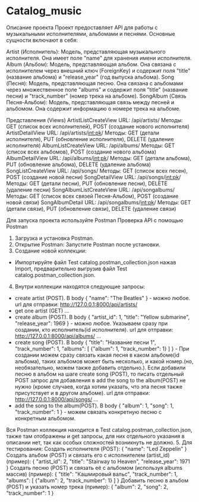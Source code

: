 # Catalog_music
Описание проекта
Проект предоставляет API для работы с музыкальными исполнителями, альбомами и песнями. Основные сущности включают в себя:

Artist (Исполнитель): Модель, представляющая музыкального исполнителя. Она имеет поле "name" для хранения имени исполнителя.
Album (Альбом): Модель, представляющая альбом. Она связана с исполнителем через внешний ключ (ForeignKey) и содержит поля "title" (название альбома) и "release_year" (год выпуска альбома).
Song (Песня): Модель, представляющая песню. Она связана с альбомами через множественное поле "albums" и содержит поля "title" (название песни) и "track_number" (номер трека на альбоме).
SongAlbum (Связь Песня-Альбом): Модель, представляющая связь между песней и альбомом. Она содержит информацию о номере трека на альбоме.

Представления (Views)
ArtistListCreateView
URL: /api/artists/
Методы: GET (список всех исполнителей), POST (создание нового исполнителя)
ArtistDetailView
URL: /api/artists/<int:pk>/
Методы: GET (детали исполнителя), PUT (обновление исполнителя), DELETE (удаление исполнителя)
AlbumListCreateView
URL: /api/albums/
Методы: GET (список всех альбомов), POST (создание нового альбома)
AlbumDetailView
URL: /api/albums/<int:pk>/
Методы: GET (детали альбома), PUT (обновление альбома), DELETE (удаление альбома)
SongListCreateView
URL: /api/songs/
Методы: GET (список всех песен), POST (создание новой песни)
SongDetailView
URL: /api/songs/<int:pk>/
Методы: GET (детали песни), PUT (обновление песни), DELETE (удаление песни)
SongAlbumListCreateView
URL: /api/songalbums/
Методы: GET (список всех связей Песня-Альбом), POST (создание новой связи)
SongAlbumDetail
URL: /api/songalbums/<int:pk>/
Методы: GET (детали связи), PUT (обновление связи), DELETE (удаление связи)

Для запуска проекта используйте Postman
Проверка API с помощью Postman
1. Загрузка и установка Postman.
2. Открытие Postman: Запустите Postman после установки.
3. Создание новой коллекции:
- Импортируйте файл Test catalog.postman_collection.json нажав Import, предварительно выгрузив файл Test catalog.postman_collection.json.
4. Внутри коллекции находятся следующие запросы:
- сreate artist (POST). В body {
    "name": "The Beatles"
} - можно любое. url для отправки: http://127.0.0.1:8000/api/artists/ 
- get one artist (GET)
...
- create album (POST). В body {
    "artist_id": 1,
    "title": "Yellow submarine",
    "release_year": 1969
} - можно любое. Указываем сразу при создании, кто исполнитель(id исполнителя). url для отправки: http://127.0.0.1:8000/api/albums/
...
- create song (POST). В body {
  "title": "Название песни 1",
  "track_number": 1,
  "albums": [
   {"album": 1, "track_number": 1}
  ]
} - При создании можем сразу связать какая песня в каком альбоме(id альбома), таких альбомов может быть несколько, и какой номер.(но, необязательно, можем также добавить отдельно.).
Если добавили песню в альбом на шаге create song (POST), то писать отдельный POST запрос для добавления в add the song to the album(POST) не нужно (кроме случаев, когда хотим указать, что эта песня также присутствует и в другом альбоме).
url для отправки: http://127.0.0.1:8000/api/songs/
...
- add the song to the album(POST). В body {
    "album": 1,
    "song": 1,
    "track_number": 1
} - можем связать конкретную песню с конкретным альбомом.

Вся Postman коллекция находится в Test catalog.postman_collection.json, также там отображены и get запросы, для них отдельного указания в описании нет, так как особых сложностей возникнуть не должно.
5. Для тестирования:
Создать исполнителя (POST):
{
    "name": "Led Zeppelin"
}
Создать альбом (POST) и связать его с исполнителем (artist_id) (пример):
{
    "artist_id": 2,
    "title": "Stairway to Heaven",
    "release_year": 1971
}
Создать песню (POST) и связать её с альбомом (используя albums массив) (пример):
{
    "title": "Кашмировый вальс",
    "track_number": 1,
    "albums": [
        {"album": 2, "track_number": 1}
    ]
}
Добавить песню в альбом (POST) и указать номер трека (пример):
{
    "album": 2,
    "song": 2,
    "track_number": 1
}
